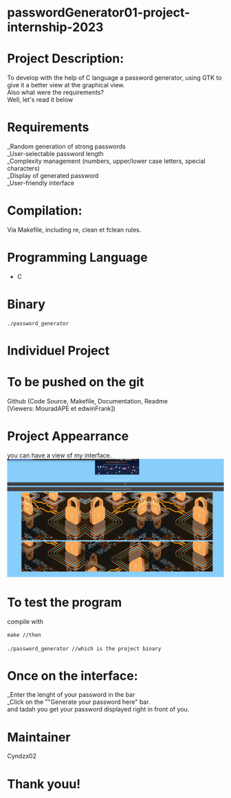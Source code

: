 # passwordGenerator01-project-internship-2023

# Project Description:
To develop with the help of C language a password generator, using GTK to give it a better view at the graphical view.
<br>
Also what were the requirements?
<br>
Well, let's read it below

# Requirements
_Random generation of strong passwords
<br>
_User-selectable password length
<br>
_Complexity management (numbers, upper/lower case letters, special characters)
<br>
_Display of generated password
<br>
_User-friendly interface


# Compilation:

Via Makefile, including re, clean et fclean rules.

# Programming Language
- C

# Binary
```
./password_generator
```
# Individuel Project

# To be pushed on the git   
Github (Code Source, Makefile, Documentation, Readme
<br>
[Viewers: MouradAPE et edwinFrank])

# Project Appearrance
you can have a view of my interface.
<picture>
  <img alt="Shows an illustrated sun in light mode and a moon with stars in dark mode." src="pictures/Screenshot_2023-12-03_18-52-57.png">
</picture>

# To test the program
 compile with
 ```
make //then

./password_generator //which is the project binary

```
# Once on the interface:

_Enter the lenght of your password in the bar
<br>
_Click on the ""Generate your password here" bar.
<br>
and tadah you get your password displayed right in front of you.

# Maintainer
Cyndzx02

# Thank youu!
